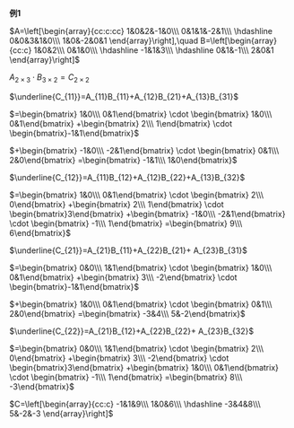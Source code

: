 **例1**

$A=\left[\begin{array}{cc:c:cc}
1&0&2&-1&0\\\ 
0&1&1&-2&1\\\ 
\hdashline
0&0&3&1&0\\\ 
1&0&-2&0&1
\end{array}\right],\quad
B=\left[\begin{array}{cc:c}
1&0&2\\\ 
0&1&0\\\ 
\hdashline
-1&1&3\\\ 
\hdashline
0&1&-1\\\ 
2&0&1
\end{array}\right]$

$A_{2\times 3}\cdot B_{3\times 2}
=C_{2\times 2}$

$\underline{C_{11}}=A_{11}B_{11}+A_{12}B_{21}+A_{13}B_{31}$

$=\begin{bmatrix}
1&0\\\ 0&1\end{bmatrix}
\cdot \begin{bmatrix}
1&0\\\ 0&1\end{bmatrix}
+\begin{bmatrix}
2\\\ 1\end{bmatrix}
\cdot \begin{bmatrix}-1&1\end{bmatrix}$

$+\begin{bmatrix}
-1&0\\\ -2&1\end{bmatrix}
\cdot \begin{bmatrix}
0&1\\\ 2&0\end{bmatrix}
=\begin{bmatrix}
-1&1\\\ 1&0\end{bmatrix}$

$\underline{C_{12}}=A_{11}B_{12}+A_{12}B_{22}+A_{13}B_{32}$

$=\begin{bmatrix}
1&0\\\ 0&1\end{bmatrix}
\cdot \begin{bmatrix}
2\\\ 0\end{bmatrix}
+\begin{bmatrix}
2\\\ 1\end{bmatrix}
\cdot \begin{bmatrix}3\end{bmatrix}
+\begin{bmatrix}
-1&0\\\ -2&1\end{bmatrix}
\cdot \begin{bmatrix}
-1\\\ 1\end{bmatrix}
=\begin{bmatrix}
9\\\ 6\end{bmatrix}$

$\underline{C_{21}}=A_{21}B_{11}+A_{22}B_{21}+
A_{23}B_{31}$

$=\begin{bmatrix}
0&0\\\ 1&1\end{bmatrix}
\cdot \begin{bmatrix}
1&0\\\ 0&1\end{bmatrix}
+\begin{bmatrix}
3\\\ -2\end{bmatrix}
\cdot \begin{bmatrix}-1&1\end{bmatrix}$

$+\begin{bmatrix}
1&0\\\ 0&1\end{bmatrix}
\cdot \begin{bmatrix}
0&1\\\ 2&0\end{bmatrix}
=\begin{bmatrix}
-3&4\\\ 5&-2\end{bmatrix}$

$\underline{C_{22}}=A_{21}B_{12}+A_{22}B_{22}+
A_{23}B_{32}$

$=\begin{bmatrix}
0&0\\\ 1&1\end{bmatrix}
\cdot \begin{bmatrix}
2\\\ 0\end{bmatrix}
+\begin{bmatrix}
3\\\ -2\end{bmatrix}
\cdot \begin{bmatrix}3\end{bmatrix}
+\begin{bmatrix}
1&0\\\ 0&1\end{bmatrix}
\cdot \begin{bmatrix}
-1\\\ 1\end{bmatrix}
=\begin{bmatrix}
8\\\ -3\end{bmatrix}$

$C=\left[\begin{array}{cc:c}
-1&1&9\\\ 
1&0&6\\\ 
\hdashline
-3&4&8\\\ 
5&-2&-3
\end{array}\right]$